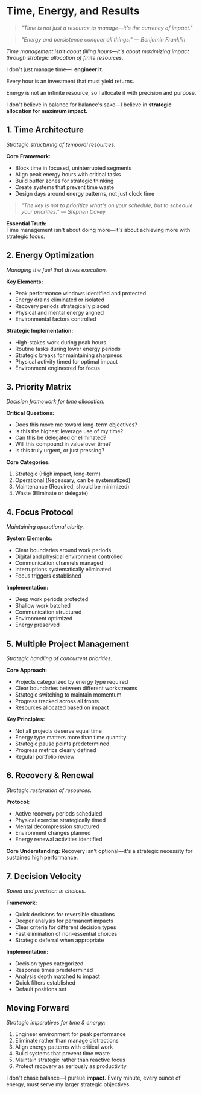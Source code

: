 # Time, Energy, and Results

> *"Time is not just a resource to manage—it's the currency of impact."*

> *"Energy and persistence conquer all things." — Benjamin Franklin*

*Time management isn't about filling hours—it's about maximizing impact through strategic allocation of finite resources.*

I don't just manage time—I **engineer it.**

Every hour is an investment that must yield returns.

Energy is not an infinite resource, so I allocate it with precision and purpose.

I don't believe in balance for balance's sake—I believe in **strategic allocation for maximum impact.**

## 1. Time Architecture

*Strategic structuring of temporal resources.*

**Core Framework:**
- Block time in focused, uninterrupted segments
- Align peak energy hours with critical tasks
- Build buffer zones for strategic thinking
- Create systems that prevent time waste
- Design days around energy patterns, not just clock time

> *"The key is not to prioritize what's on your schedule, but to schedule your priorities." — Stephen Covey*

**Essential Truth:**  
Time management isn't about doing more—it's about achieving more with strategic focus.

## 2. Energy Optimization

*Managing the fuel that drives execution.*

**Key Elements:**
- Peak performance windows identified and protected
- Energy drains eliminated or isolated
- Recovery periods strategically placed
- Physical and mental energy aligned
- Environmental factors controlled

**Strategic Implementation:**
- High-stakes work during peak hours
- Routine tasks during lower energy periods
- Strategic breaks for maintaining sharpness
- Physical activity timed for optimal impact
- Environment engineered for focus

## 3. Priority Matrix

*Decision framework for time allocation.*

**Critical Questions:**
- Does this move me toward long-term objectives?
- Is this the highest leverage use of my time?
- Can this be delegated or eliminated?
- Will this compound in value over time?
- Is this truly urgent, or just pressing?

**Core Categories:**
1. Strategic (High impact, long-term)
2. Operational (Necessary, can be systematized)
3. Maintenance (Required, should be minimized)
4. Waste (Eliminate or delegate)

## 4. Focus Protocol

*Maintaining operational clarity.*

**System Elements:**
- Clear boundaries around work periods
- Digital and physical environment controlled
- Communication channels managed
- Interruptions systematically eliminated
- Focus triggers established

**Implementation:**
- Deep work periods protected
- Shallow work batched
- Communication structured
- Environment optimized
- Energy preserved

## 5. Multiple Project Management

*Strategic handling of concurrent priorities.*

**Core Approach:**
- Projects categorized by energy type required
- Clear boundaries between different workstreams
- Strategic switching to maintain momentum
- Progress tracked across all fronts
- Resources allocated based on impact

**Key Principles:**
- Not all projects deserve equal time
- Energy type matters more than time quantity
- Strategic pause points predetermined
- Progress metrics clearly defined
- Regular portfolio review

## 6. Recovery & Renewal

*Strategic restoration of resources.*

**Protocol:**
- Active recovery periods scheduled
- Physical exercise strategically timed
- Mental decompression structured
- Environment changes planned
- Energy renewal activities identified

**Core Understanding:**
Recovery isn't optional—it's a strategic necessity for sustained high performance.

## 7. Decision Velocity

*Speed and precision in choices.*

**Framework:**
- Quick decisions for reversible situations
- Deeper analysis for permanent impacts
- Clear criteria for different decision types
- Fast elimination of non-essential choices
- Strategic deferral when appropriate

**Implementation:**
- Decision types categorized
- Response times predetermined
- Analysis depth matched to impact
- Quick filters established
- Default positions set

## Moving Forward

*Strategic imperatives for time & energy:*

1. Engineer environment for peak performance
2. Eliminate rather than manage distractions
3. Align energy patterns with critical work
4. Build systems that prevent time waste
5. Maintain strategic rather than reactive focus
6. Protect recovery as seriously as productivity

I don't chase balance—I pursue **impact.** Every minute, every ounce of energy, must serve my larger strategic objectives.